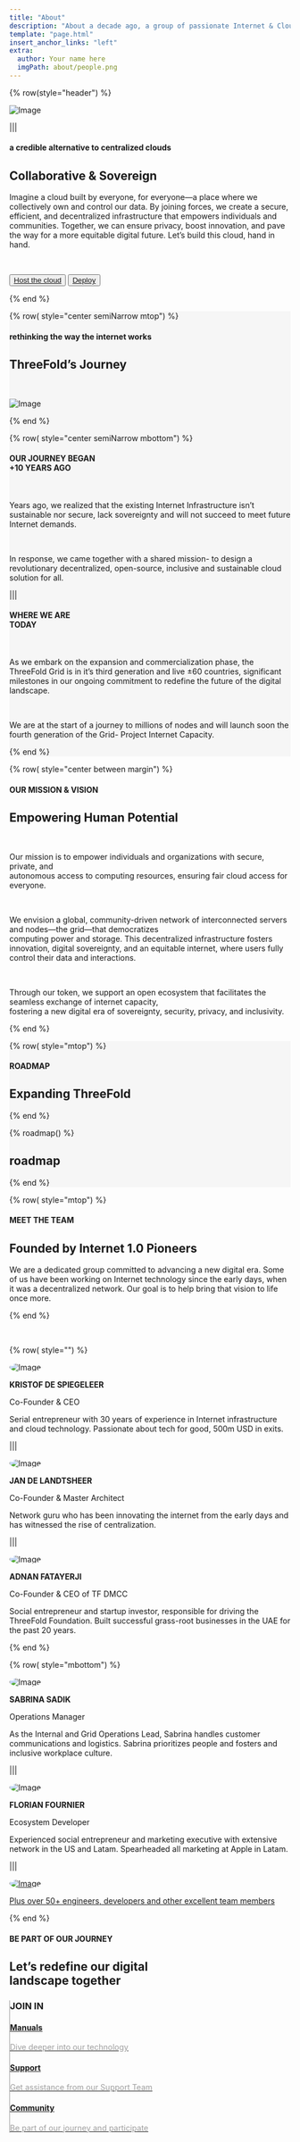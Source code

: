 ```yaml
---
title: "About"
description: "About a decade ago, a group of passionate Internet & Cloud veterans came together to build a system." # quotation marks to allow colons where used
template: "page.html"
insert_anchor_links: "left"
extra:
  author: Your name here
  imgPath: about/people.png
---
```


<!-- section 1 (header) -->

<div class="container mx-auto">

{% row(style="header") %}

![Image](about_hero.png#mx-auto)

|||

#### <span class="green_text uppercase">a credible alternative to centralized clouds</span>

## **Collaborative & Sovereign**

Imagine a cloud built by everyone, for everyone—a place where we collectively own and control our data. By joining forces, we create a secure, efficient, and decentralized infrastructure that empowers individuals and communities. Together, we can ensure privacy, boost innovation, and pave the way for a more equitable digital future. Let’s build this cloud, hand in hand.

<br>

<button class="blue_b">[Host the cloud](/host)</button>
<button class="green">[Deploy](/deploy)</button>

{% end %}

</div>




<!-- section 2 our Story  -->

<div style="background-color:#F6F6F6">

<div class="container mx-auto">

{% row( style="center semiNarrow mtop") %}

#### <span class="green_text uppercase">rethinking the way the internet works </span>

## **ThreeFold’s Journey**

<br>

![Image](about_journey2.png#mx-auto)

{% end %}

{% row( style="center semiNarrow mbottom") %}

#### OUR JOURNEY BEGAN<br><span class="green_text uppercase">+10 YEARS AGO</span>

<br>

Years ago, we realized that the existing Internet Infrastructure isn’t sustainable nor secure, lack sovereignty and will not succeed to meet future Internet demands.

<br>

In response, we came together with a shared mission- to design a revolutionary decentralized, open-source, inclusive and sustainable cloud solution for all. 

|||


#### WHERE WE ARE<br><span class="blue uppercase">TODAY</span>

<br>

As we embark on the expansion and commercialization phase, the ThreeFold Grid is in it’s third generation and live ±60 countries, significant milestones in our ongoing commitment to redefine the future of the digital landscape.

<br>

We are at the start of a journey to millions of nodes and will launch soon the fourth generation of the Grid- Project Internet Capacity.


{% end %}

</div>
</div>




<!-- section 3  -->

<div class="container mx-auto">

{% row( style="center between margin") %}

#### <span class="green_text uppercase">OUR MISSION & VISION</span>

## **Empowering <span class="blue"> Human Potential</span>**

<br>

Our mission is to empower individuals and organizations with secure, private, and <br>autonomous access to computing resources, ensuring fair cloud access for everyone.

<br>

We envision a global, community-driven network of interconnected servers and nodes—the grid—that democratizes <br>computing power and storage. This decentralized infrastructure fosters innovation, digital sovereignty, and an equitable internet, where users fully control their data and interactions. 

<br>

Through our token, we support an open ecosystem that facilitates the seamless exchange of internet capacity, <br>fostering a new digital era of sovereignty, security, privacy, and inclusivity.

{% end %}

</div>





<!-- section 5  -->
<div style="background-color:#F6F6F6">

<div class="container mx-auto">

{% row( style="mtop") %}

#### <span class="blue uppercase">ROADMAP</span>

## **Expanding ThreeFold**

{% end %}

{% roadmap() %}

## **roadmap**

{% end %}

</div>
</div>





<!-- section 6  -->
<div class="container mx-auto">

{% row( style="mtop") %}



#### <span class="blue uppercase">MEET THE TEAM</span>

## **Founded by <span class="green_text">Internet 1.0 Pioneers</span>**

We are a dedicated group committed to advancing a new digital era. Some of us have been working on Internet technology since the early days, when it was a decentralized network. Our goal is to help bring that vision to life once more.

{% end %}

<br>

{% row( style="") %}

<div class="person flex md:flex-row flex-col items-start">

<div class="">

![Image](kristof_de_spiegeleer.jpeg#mx-auto)
</div>
<div class="mx-3">

**KRISTOF DE SPIEGELEER** <br>

<p class="blue text-base font-semibold">Co-Founder & CEO</p>

<p class="text-base leading-tight">Serial entrepreneur with 30 years of experience in Internet infrastructure and cloud technology. Passionate about tech for good, 500m USD in exits.</p>

</div>
</div>

|||

<div class="person flex md:flex-row flex-col items-start">

<div class="">

![Image](jan_de_landtsheer.jpeg#mx-auto)
</div>
<div class="mx-3">

**JAN DE LANDTSHEER** <br>

<p class="blue text-base font-semibold">Co-Founder & Master Architect</p>

<p class="text-base leading-tight">Network guru who has been innovating the internet from the early days and has witnessed the rise of centralization. </p>

</div>
</div>

|||

<div class="person flex md:flex-row flex-col items-start">

<div class="">

![Image](adnan_fatayerji.jpg#mx-auto)
</div>
<div class="mx-3">

**ADNAN FATAYERJI** <br>

<p class="blue text-base font-semibold">Co-Founder & CEO of TF DMCC</p>

<p class="text-base leading-tight">Social entrepreneur and startup investor, responsible for driving the ThreeFold Foundation. Built successful grass-root businesses in the UAE for the past 20 years.</p>

</div>
</div>

{% end %}

{% row( style="mbottom") %}

<div class="person flex md:flex-row flex-col items-start">

<div class="">

![Image](sabrina_sadik.jpg#mx-auto)
</div>
<div class="mx-3">

**SABRINA SADIK** <br>

<p class="blue text-base font-semibold">Operations Manager</p>

<p class="text-base leading-tight">As the Internal and Grid Operations Lead, Sabrina handles customer communications and logistics. Sabrina prioritizes people and fosters and inclusive workplace culture.</p>

</div>
</div>

|||

<div class="person flex md:flex-row flex-col items-start">

<div class="">

![Image](florian_fournier.jpeg#mx-auto)
</div>
<div class="mx-3">

**FLORIAN FOURNIER** <br>

<p class="blue text-base font-semibold">Ecosystem Developer</p>

<p class="text-base leading-tight">Experienced social entrepreneur and marketing executive with extensive network in the US and Latam. Spearheaded all marketing at Apple in Latam.</p>

</div>
</div>

|||

<a href="/people">
<div class="person flex md:flex-row flex-col items-start">

<div class="">

![Image](plus2.png#mx-auto)
</div>
<div class="mx-3">

<p class="font-semibold">Plus over 50+ engineers, developers and other excellent team members</p>

</div>
</div>

</a>

{% end %}




<!-- section 7  -->
<div class="container mx-auto">

<div class="relative lg:p-4 p-1 flex flex-col sm:grid sm:grid-cols-2 sm:gap-10 xl:flex xl:flex-row lg:items-center lg:pt-24 pt-2">

<div class="flex-1 w-2/3 mb-6 md:mb-0 px-2 md:px-4 m-2 lg:m-0">


#### <span class="green_text uppercase">BE PART OF OUR JOURNEY</span>

## **Let’s redefine our digital <br>landscape <span class="blue"> together</span>**

</div>

<div class="w-1/3 mb-6 md:mb-0 px-2 md:px-12 m-2 lg:m-0 road_border">
  <h3 class="mt-0 font-semibold">JOIN IN</h3>
  <div class="my-4">
    <a href="https://manual.grid.tf" target="_blank">
     <h4 class="green_text font-normal my-0">Manuals</h4>
     <p class="white-gray font-normal">Dive deeper into our technology</p>
    </a>
  </div>
  <div class="my-4">
    <a href="https://threefoldfaq.crisp.help/en/" target="_blank">
     <h4 class="green_text font-normal my-0">Support</h4>
     <p class="white-gray font-normal">Get assistance from our Support Team</p>
    </a>
  </div>
  <div class="my-4">
    <a href="/community" target="_blank">
     <h4 class="green_text font-normal my-0">Community</h4>
     <p class="white-gray font-normal">Be part of our journey and participate</p>
    </a>
  </div>
     
</div>

</div>

</div>




<style>

.rounded_img img {
  border-radius: 8px;
}

.person img{
  border-radius: 100%;
  max-width:100px;
  
}

.myscale{
  transition: transform .5s; 
}

.myscale:hover{
  transform: scale(1.2); 
  background-color: whitesmoke;
}

 .road_border{
    
      border-left: 1px solid rgb(156, 156, 156);

    }

  .white-gray{
  
  color: #9f9f9f;
}

  </style>